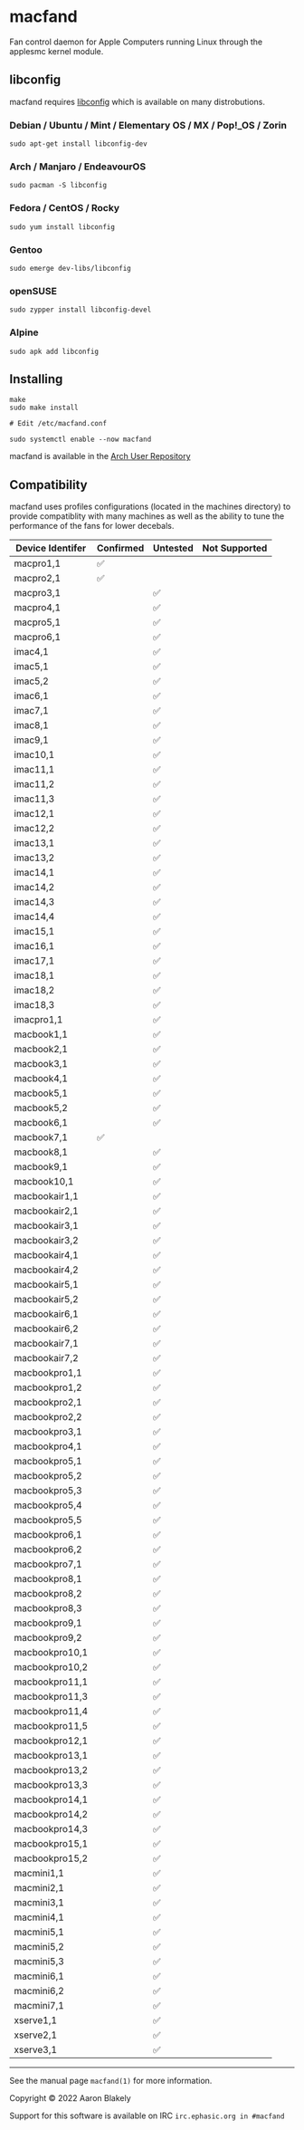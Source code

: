 # macfand 
Fan control daemon for Apple Computers running Linux through the applesmc kernel module.

## libconfig
macfand requires [libconfig](http://hyperrealm.github.io/libconfig/) which is available on many distrobutions.

### Debian / Ubuntu / Mint / Elementary OS / MX / Pop!_OS / Zorin

    sudo apt-get install libconfig-dev

### Arch / Manjaro / EndeavourOS 

    sudo pacman -S libconfig

### Fedora / CentOS / Rocky

    sudo yum install libconfig

### Gentoo

    sudo emerge dev-libs/libconfig

### openSUSE

    sudo zypper install libconfig-devel

### Alpine

    sudo apk add libconfig


## Installing

    make
    sudo make install
    
    # Edit /etc/macfand.conf
    
    sudo systemctl enable --now macfand

macfand is available in the [Arch User Repository](https://aur.archlinux.org/packages/macfand-git)


## Compatibility

macfand uses profiles configurations (located in the machines directory) to provide compatiblity with many machines as well as the ability to tune the performance of the fans for lower decebals.

| Device Identifer  | Confirmed | Untested  | Not Supported |
|-------------------|-----------|-----------|---------------|
| macpro1,1         | ✅        |           |               |
| macpro2,1         | ✅        |           |               |
| macpro3,1         |           | ✅        |               |
| macpro4,1         |           | ✅        |               |
| macpro5,1         |           | ✅        |               |
| macpro6,1         |           | ✅        |               |
| imac4,1           |           | ✅        |               |
| imac5,1           |           | ✅        |               |
| imac5,2           |           | ✅        |               |
| imac6,1           |           | ✅        |               |
| imac7,1           |           | ✅        |               |
| imac8,1           |           | ✅        |               |
| imac9,1           |           | ✅        |               |
| imac10,1          |           | ✅        |               |
| imac11,1          |           | ✅        |               |
| imac11,2          |           | ✅        |               |
| imac11,3          |           | ✅        |               |
| imac12,1          |           | ✅        |               |
| imac12,2          |           | ✅        |               |
| imac13,1          |           | ✅        |               |
| imac13,2          |           | ✅        |               |
| imac14,1          |           | ✅        |               |
| imac14,2          |           | ✅        |               |
| imac14,3          |           | ✅        |               |
| imac14,4          |           | ✅        |               |
| imac15,1          |           | ✅        |               |
| imac16,1          |           | ✅        |               |
| imac17,1          |           | ✅        |               |
| imac18,1          |           | ✅        |               |
| imac18,2          |           | ✅        |               |
| imac18,3          |           | ✅        |               |
| imacpro1,1        |           | ✅        |               |
| macbook1,1        |           | ✅        |               |
| macbook2,1        |           | ✅        |               |
| macbook3,1        |           | ✅        |               |
| macbook4,1        |           | ✅        |               |
| macbook5,1        |           | ✅        |               |
| macbook5,2        |           | ✅        |               |
| macbook6,1        |           | ✅        |               |
| macbook7,1        | ✅        |           |               |
| macbook8,1        |           | ✅        |               |
| macbook9,1        |           | ✅        |               |
| macbook10,1       |           | ✅        |               |
| macbookair1,1     |           | ✅        |               |
| macbookair2,1     |           | ✅        |               |
| macbookair3,1     |           | ✅        |               |
| macbookair3,2     |           | ✅        |               |
| macbookair4,1     |           | ✅        |               |
| macbookair4,2     |           | ✅        |               |
| macbookair5,1     |           | ✅        |               |
| macbookair5,2     |           | ✅        |               |
| macbookair6,1     |           | ✅        |               |
| macbookair6,2     |           | ✅        |               |
| macbookair7,1     |           | ✅        |               |
| macbookair7,2     |           | ✅        |               |
| macbookpro1,1     |           | ✅        |               |
| macbookpro1,2     |           | ✅        |               |
| macbookpro2,1     |           | ✅        |               |
| macbookpro2,2     |           | ✅        |               |
| macbookpro3,1     |           | ✅        |               |
| macbookpro4,1     |           | ✅        |               |
| macbookpro5,1     |           | ✅        |               |
| macbookpro5,2     |           | ✅        |               |
| macbookpro5,3     |           | ✅        |               |
| macbookpro5,4     |           | ✅        |               |
| macbookpro5,5     |           | ✅        |               |
| macbookpro6,1     |           | ✅        |               |
| macbookpro6,2     |           | ✅        |               |
| macbookpro7,1     |           | ✅        |               |
| macbookpro8,1     |           | ✅        |               |
| macbookpro8,2     |           | ✅        |               |
| macbookpro8,3     |           | ✅        |               |
| macbookpro9,1     |           | ✅        |               |
| macbookpro9,2     |           | ✅        |               |
| macbookpro10,1    |           | ✅        |               |
| macbookpro10,2    |           | ✅        |               |
| macbookpro11,1    |           | ✅        |               |
| macbookpro11,3    |           | ✅        |               |
| macbookpro11,4    |           | ✅        |               |
| macbookpro11,5    |           | ✅        |               |
| macbookpro12,1    |           | ✅        |               |
| macbookpro13,1    |           | ✅        |               |
| macbookpro13,2    |           | ✅        |               |
| macbookpro13,3    |           | ✅        |               |
| macbookpro14,1    |           | ✅        |               |
| macbookpro14,2    |           | ✅        |               |
| macbookpro14,3    |           | ✅        |               |
| macbookpro15,1    |           | ✅        |               |
| macbookpro15,2    |           | ✅        |               |
| macmini1,1        |           | ✅        |               |
| macmini2,1        |           | ✅        |               |
| macmini3,1        |           | ✅        |               |
| macmini4,1        |           | ✅        |               |
| macmini5,1        |           | ✅        |               |
| macmini5,2        |           | ✅        |               |
| macmini5,3        |           | ✅        |               |
| macmini6,1        |           | ✅        |               |
| macmini6,2        |           | ✅        |               |
| macmini7,1        |           | ✅        |               |
| xserve1,1         |           | ✅        |               |
| xserve2,1         |           | ✅        |               |
| xserve3,1         |           | ✅        |               |

---
See the manual page `macfand(1)` for more information.

Copyright &copy; 2022 Aaron Blakely


Support for this software is available on IRC `irc.ephasic.org in #macfand`